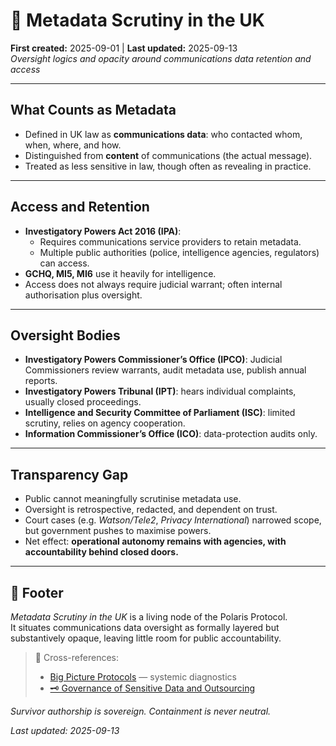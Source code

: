 # 📡 Metadata Scrutiny in the UK  
**First created:** 2025-09-01 | **Last updated:** 2025-09-13  
*Oversight logics and opacity around communications data retention and access*  

---

## What Counts as Metadata  

- Defined in UK law as **communications data**: who contacted whom, when, where, and how.  
- Distinguished from **content** of communications (the actual message).  
- Treated as less sensitive in law, though often as revealing in practice.  

---

## Access and Retention  

- **Investigatory Powers Act 2016 (IPA)**:  
  - Requires communications service providers to retain metadata.  
  - Multiple public authorities (police, intelligence agencies, regulators) can access.  
- **GCHQ, MI5, MI6** use it heavily for intelligence.  
- Access does not always require judicial warrant; often internal authorisation plus oversight.  

---

## Oversight Bodies  

- **Investigatory Powers Commissioner’s Office (IPCO)**: Judicial Commissioners review warrants, audit metadata use, publish annual reports.  
- **Investigatory Powers Tribunal (IPT)**: hears individual complaints, usually closed proceedings.  
- **Intelligence and Security Committee of Parliament (ISC)**: limited scrutiny, relies on agency cooperation.  
- **Information Commissioner’s Office (ICO)**: data-protection audits only.  

---

## Transparency Gap  

- Public cannot meaningfully scrutinise metadata use.  
- Oversight is retrospective, redacted, and dependent on trust.  
- Court cases (e.g. *Watson/Tele2*, *Privacy International*) narrowed scope, but government pushes to maximise powers.  
- Net effect: **operational autonomy remains with agencies, with accountability behind closed doors.**  

---

## 🏮 Footer  

*Metadata Scrutiny in the UK* is a living node of the Polaris Protocol.  
It situates communications data oversight as formally layered but substantively opaque, leaving little room for public accountability.  

> 📡 Cross-references:  
> - [Big Picture Protocols](../Big_Picture_Protocols/) — systemic diagnostics  
> - [🗝️ Governance of Sensitive Data and Outsourcing](../Big_Picture_Protocols/🗝️_governance_of_sensitive_data_and_outsourcing.md)  

*Survivor authorship is sovereign. Containment is never neutral.*  

_Last updated: 2025-09-13_
